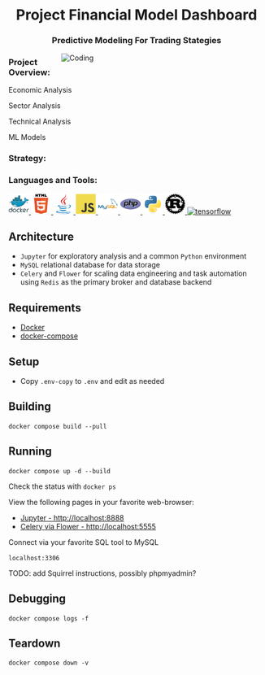 

<h1 align="center">Project Financial Model Dashboard</h1>
<h3 align="center">Predictive Modeling For Trading Stategies</h3>
<img align="right" alt="Coding" width="400" src="https://gifdb.com/images/high/stock-market-buy-money-funny-meme-0jl2wq4upqk9vcav.gif">
<h3 align="left">Project Overview:</h3>
</p> Economic Analysis
</p> Sector Analysis
</p> Technical Analysis
</p> ML Models
<p align="left">
<h3 align="left">Strategy:</h3>
<h3 align="left">Languages and Tools:</h3>
<p align="left"> <a href="https://www.docker.com/" target="_blank" rel="noreferrer"> <img src="https://raw.githubusercontent.com/devicons/devicon/master/icons/docker/docker-original-wordmark.svg" alt="docker" width="40" height="40"/> </a> <a href="https://www.w3.org/html/" target="_blank" rel="noreferrer"> <img src="https://raw.githubusercontent.com/devicons/devicon/master/icons/html5/html5-original-wordmark.svg" alt="html5" width="40" height="40"/> </a> <a href="https://www.java.com" target="_blank" rel="noreferrer"> <img src="https://raw.githubusercontent.com/devicons/devicon/master/icons/java/java-original.svg" alt="java" width="40" height="40"/> </a> <a href="https://developer.mozilla.org/en-US/docs/Web/JavaScript" target="_blank" rel="noreferrer"> <img src="https://raw.githubusercontent.com/devicons/devicon/master/icons/javascript/javascript-original.svg" alt="javascript" width="40" height="40"/> </a> <a href="https://www.mysql.com/" target="_blank" rel="noreferrer"> <img src="https://raw.githubusercontent.com/devicons/devicon/master/icons/mysql/mysql-original-wordmark.svg" alt="mysql" width="40" height="40"/> </a> <a href="https://www.php.net" target="_blank" rel="noreferrer"> <img src="https://raw.githubusercontent.com/devicons/devicon/master/icons/php/php-original.svg" alt="php" width="40" height="40"/> </a> <a href="https://www.python.org" target="_blank" rel="noreferrer"> <img src="https://raw.githubusercontent.com/devicons/devicon/master/icons/python/python-original.svg" alt="python" width="40" height="40"/> </a> <a href="https://www.rust-lang.org" target="_blank" rel="noreferrer"> <img src="https://raw.githubusercontent.com/devicons/devicon/master/icons/rust/rust-plain.svg" alt="rust" width="40" height="40"/> </a> <a href="https://www.tensorflow.org" target="_blank" rel="noreferrer"> <img src="https://www.vectorlogo.zone/logos/tensorflow/tensorflow-icon.svg" alt="tensorflow" width="40" height="40"/> </a> </p>

## Architecture

* `Jupyter` for exploratory analysis and a common `Python` environment
* `MySQL` relational database for data storage
* `Celery` and `Flower` for scaling data engineering and task automation using
`Redis` as the primary broker and database backend

## Requirements

* [Docker](https://www.docker.com/)
* [docker-compose](https://docs.docker.com/compose/)

## Setup

* Copy `.env-copy` to `.env` and edit as needed

## Building

```shell
docker compose build --pull
```

## Running

```shell
docker compose up -d --build
```

Check the status with `docker ps`

View the following pages in your favorite web-browser:

* [Jupyter - http://localhost:8888](http://localhost:8888)
* [Celery via Flower - http://localhost:5555](http://localhost:5555)

Connect via your favorite SQL tool to MySQL

```shell
localhost:3306
```

TODO: add Squirrel instructions, possibly phpmyadmin?

## Debugging

```shell
docker compose logs -f
```

## Teardown

```shell
docker compose down -v
```